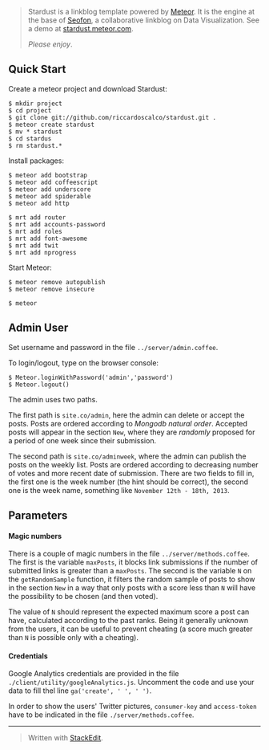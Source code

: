> Stardust is a linkblog template powered by [Meteor][1]. It is the
> engine at the base of [Seofon][2], a collaborative linkblog on Data
> Visualization.
> See a demo at [stardust.meteor.com][3].
>
> *Please enjoy*.

Quick Start
-----------

Create a meteor project and download Stardust:

```
$ mkdir project
$ cd project
$ git clone git://github.com/riccardoscalco/stardust.git .
$ meteor create stardust
$ mv * stardust
$ cd stardus
$ rm stardust.*
```

Install packages:

```
$ meteor add bootstrap
$ meteor add coffeescript
$ meteor add underscore
$ meteor add spiderable
$ meteor add http
```

```
$ mrt add router
$ mrt add accounts-password
$ mrt add roles
$ mrt add font-awesome
$ mrt add twit
$ mrt add nprogress
```

Start Meteor:

```
$ meteor remove autopublish
$ meteor remove insecure
```
```
$ meteor
```


Admin User
----------

Set username and password in the file `../server/admin.coffee`.

To login/logout, type on the browser console:
```
$ Meteor.loginWithPassword('admin','password')
$ Meteor.logout()
```

The admin uses two paths.

The first path is `site.co/admin`, here the admin can delete or accept the posts. Posts are ordered according to *Mongodb natural order*. Accepted posts will appear in the section `New`, where they are *randomly* proposed for a period of one week since their submission.

The second path is `site.co/adminweek`, where the admin can publish the posts on the weekly list. Posts are ordered according to decreasing number of votes and more recent date of submission. There are two fields to fill in, the first one is the week number (the hint should be correct), the second one is the week name, something like `November 12th - 18th, 2013`.


Parameters
-------------

#### Magic numbers

There is a couple of magic numbers in the file `../server/methods.coffee`. 
The first is the variable `maxPosts`, it blocks link submissions if the number of submitted links is greater than a `maxPosts`.
The second is the variable `N` on the `getRandomSample` function, it filters the random sample of posts to show in the section `New` in a way that
only posts with a score less than `N` will have the possibility to be chosen (and then voted).

The value of `N` should represent the expected maximum score a post can have, calculated according to the past ranks. Being it generally unknown from the users, it can be useful to prevent cheating (a score much greater than `N` is possible only with a cheating).

#### Credentials

Google Analytics credentials are provided in the file `./client/utility/googleAnalytics.js`. Uncomment the code and use your data to fill thel line `ga('create', ' ', ' ')`.

In order to show the users' Twitter pictures, `consumer-key` and `access-token` have to be indicated in the file `./server/methods.coffee`.



--------------------------



> Written with [StackEdit](https://stackedit.io/).


  [1]: http://www.meteor.com
  [2]: http://seofon.co
  [3]: http://stardust.meteor.com